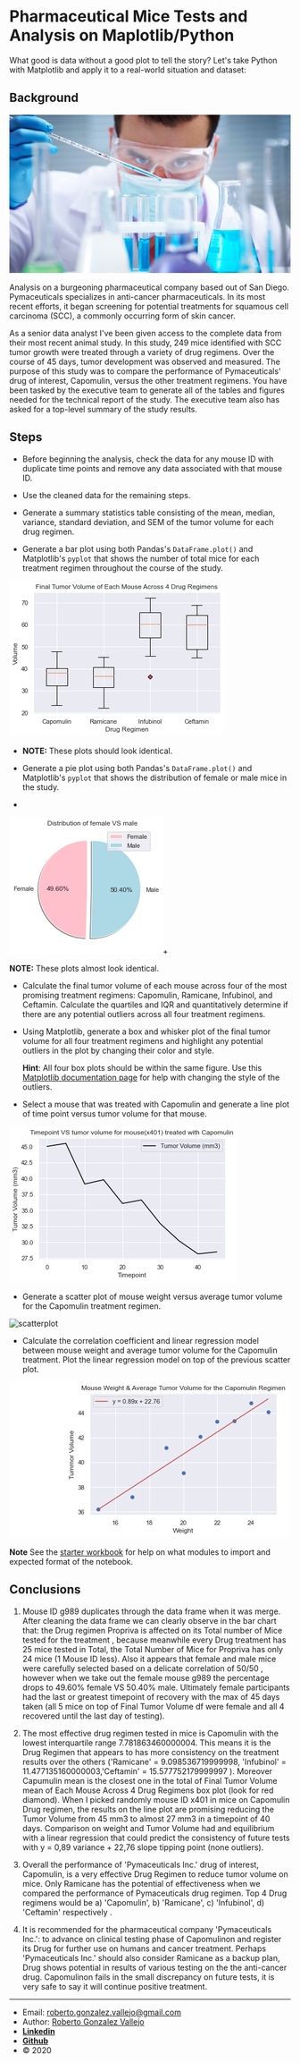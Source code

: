 # Pharmaceutical Mice Tests and Analysis on Maplotlib/Python

What good is data without a good plot to tell the story?
Let's take Python with Matplotlib and apply it to a real-world situation and dataset:

## Background

![Laboratory](Laboratory.jpg)

Analysis on a burgeoning pharmaceutical company based out of San Diego. Pymaceuticals specializes in anti-cancer pharmaceuticals. In its most recent efforts, it began screening for potential treatments for squamous cell carcinoma (SCC), a commonly occurring form of skin cancer.

As a senior data analyst I've been given access to the complete data from their most recent animal study. In this study, 249 mice identified with SCC tumor growth were treated through a variety of drug regimens. Over the course of 45 days, tumor development was observed and measured. The purpose of this study was to compare the performance of Pymaceuticals' drug of interest, Capomulin, versus the other treatment regimens. You have been tasked by the executive team to generate all of the tables and figures needed for the technical report of the study. The executive team also has asked for a top-level summary of the study results.

## Steps

* Before beginning the analysis, check the data for any mouse ID with duplicate time points and remove any data associated with that mouse ID.

* Use the cleaned data for the remaining steps.

* Generate a summary statistics table consisting of the mean, median, variance, standard deviation, and SEM of the tumor volume for each drug regimen.

* Generate a bar plot using both Pandas's `DataFrame.plot()` and Matplotlib's `pyplot` that shows  the number of total mice for each treatment regimen throughout the course of the study.

![boxplot](boxplot.png)

  * **NOTE:** These plots should look identical.

* Generate a pie plot using both Pandas's `DataFrame.plot()` and Matplotlib's `pyplot` that shows the distribution of female or male mice in the study.
*
![piechart](piechart.png)+

 **NOTE:** These plots almost look identical.

* Calculate the final tumor volume of each mouse across four of the most promising treatment regimens: Capomulin, Ramicane, Infubinol, and Ceftamin. Calculate the quartiles and IQR and quantitatively determine if there are any potential outliers across all four treatment regimens.

* Using Matplotlib, generate a box and whisker plot of the final tumor volume for all four treatment regimens and highlight any potential outliers in the plot by changing their color and style.


  **Hint**: All four box plots should be within the same figure. Use this [Matplotlib documentation page](https://matplotlib.org/gallery/pyplots/boxplot_demo_pyplot.html#sphx-glr-gallery-pyplots-boxplot-demo-pyplot-py) for help with changing the style of the outliers.

* Select a mouse that was treated with Capomulin and generate a line plot of time point versus tumor volume for that mouse.

![lineplot](lineplot.png)

* Generate a scatter plot of mouse weight versus average tumor volume for the Capomulin treatment regimen.

![scatterplot](scatterplot.png)

* Calculate the correlation coefficient and linear regression model between mouse weight and average tumor volume for the Capomulin treatment. Plot the linear regression model on top of the previous scatter plot.

![linearplot](linearplot.png)

**Note** See the [starter workbook](Pymaceuticals/pymaceuticals_starter.ipynb) for help on what modules to import and expected format of the notebook.

## Conclusions

1. Mouse ID g989 duplicates through the data frame when it was merge. After cleaning the data frame we can clearly observe in the bar chart that: the Drug regimen Propriva is affected on its Total number of Mice tested for the treatment , because meanwhile every Drug treatment has 25 mice tested in Total, the Total Number of Mice for Propriva has only 24 mice (1 Mouse ID less). Also it appears that female and male mice were carefully selected based on a delicate correlation of 50/50 , however when we take out the female mouse g989 the percentage drops to 49.60% female VS 50.40% male. Ultimately female participants had the last or greatest timepoint of recovery with the max of 45 days taken (all 5 mice on top of Final Tumor Volume df were female and all 4 recovered until the last day of testing).

2. The most effective drug regimen tested in mice is Capomulin  with the lowest interquartile range 7.781863460000004. This means it is the Drug Regimen that appears to has more consistency on the treatment results over the others ('Ramicane' = 9.098536719999998, 'Infubinol' = 11.477135160000003,'Ceftamin' = 15.577752179999997 ). Moreover Capumulin mean is the closest one in the total of Final Tumor Volume mean of Each Mouse Across 4 Drug Regimens box plot (look for red diamond). When I picked randomly mouse ID x401 in mice on Capomulin Drug regimen, the results on the line plot are promising reducing the Tumor Volume from 45 mm3 to almost 27 mm3 in a timepoint of 40 days. Comparison on weight and Tumor Volume had and equilibrium with a linear regression that could predict the consistency of future tests with y = 0,89 variance + 22,76 slope tipping point (none outliers).

3. Overall the performance of 'Pymaceuticals Inc.' drug of interest, Capomulin, is a very effective Drug Regimen to reduce tumor volume on mice. Only Ramicane has the potential of effectiveness when we compared the performance of Pymaceuticals drug regimen. Top 4 Drug regimens would be a) 'Capomulin', b) 'Ramicane', c) 'Infubinol', d) 'Ceftamin' respectively .

4. It is recommended for  the pharmaceutical company 'Pymaceuticals Inc.': to advance on clinical testing phase of Capomulinon and register its Drug for further use on humans and cancer treatment. Perhaps 'Pymaceuticals Inc.' should also consider Ramicane as a backup plan, Drug shows potential  in results of various testing on the the anti-cancer drug. Capomulinon fails in the small discrepancy on future tests, it is very safe to say it will continue positive treatment.

_______________________________________________
- Email: <roberto.gonzalez.vallejo@gmail.com>
- Author: [Roberto Gonzalez Vallejo](mailto:roberto.gonzalez.vallejo@gmail.com)
- [**Linkedin**](https://www.linkedin.com/in/roberto-gonzalez-vallejo-6ba894144/)
- [**Github**](https://github.com/roberto-g-v)
- © 2020

